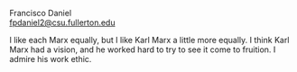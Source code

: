 Francisco Daniel  
fpdaniel2@csu.fullerton.edu

I like each Marx equally, but I like Karl Marx a little more equally. I think Karl Marx had a vision, and he worked hard to try to see it come to fruition. I admire his work ethic.
